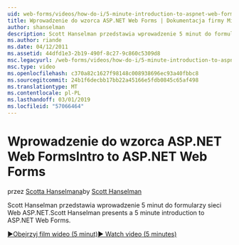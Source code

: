 ```yaml
---
uid: web-forms/videos/how-do-i/5-minute-introduction-to-aspnet-web-forms
title: Wprowadzenie do wzorca ASP.NET Web Forms | Dokumentacja firmy Microsoft
author: shanselman
description: Scott Hanselman przedstawia wprowadzenie 5 minut do formularzy sieci Web ASP.NET.
ms.author: riande
ms.date: 04/12/2011
ms.assetid: 44dfd1e3-2b19-490f-8c27-9c860c5309d8
msc.legacyurl: /web-forms/videos/how-do-i/5-minute-introduction-to-aspnet-web-forms
msc.type: video
ms.openlocfilehash: c370a82c1627f98148c008938696ec93a40fbbc8
ms.sourcegitcommit: 24b1f6decbb17bb22a45166e5fdb0845c65af498
ms.translationtype: MT
ms.contentlocale: pl-PL
ms.lasthandoff: 03/01/2019
ms.locfileid: "57066464"
---
```

<a name="intro-to-aspnet-web-forms"></a><span data-ttu-id="57623-103">Wprowadzenie do wzorca ASP.NET Web Forms</span><span class="sxs-lookup"><span data-stu-id="57623-103">Intro to ASP.NET Web Forms</span></span>
====================
<span data-ttu-id="57623-104">przez [Scotta Hanselmana](https://github.com/shanselman)</span><span class="sxs-lookup"><span data-stu-id="57623-104">by [Scott Hanselman](https://github.com/shanselman)</span></span>

<span data-ttu-id="57623-105">Scott Hanselman przedstawia wprowadzenie 5 minut do formularzy sieci Web ASP.NET.</span><span class="sxs-lookup"><span data-stu-id="57623-105">Scott Hanselman presents a 5 minute introduction to ASP.NET Web Forms.</span></span>

[<span data-ttu-id="57623-106">&#9654;Obejrzyj film wideo (5 minut)</span><span class="sxs-lookup"><span data-stu-id="57623-106">&#9654; Watch video (5 minutes)</span></span>](https://channel9.msdn.com/Blogs/ASP-NET-Site-Videos/5-minute-introduction-to-aspnet-web-forms)
